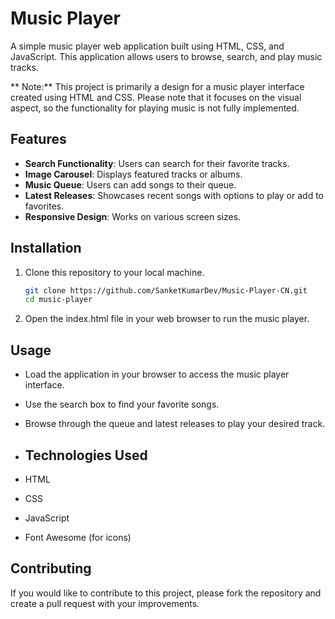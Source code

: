 
# Music Player

A simple music player web application built using HTML, CSS, and JavaScript. This application allows users to browse, search, and play music tracks.

** Note:** This project is primarily a design for a music player interface created using HTML and CSS. Please note that it focuses on the visual aspect, so the functionality for playing music is not fully implemented.

## Features

- **Search Functionality**: Users can search for their favorite tracks.
- **Image Carousel**: Displays featured tracks or albums.
- **Music Queue**: Users can add songs to their queue.
- **Latest Releases**: Showcases recent songs with options to play or add to favorites.
- **Responsive Design**: Works on various screen sizes.

## Installation

1. Clone this repository to your local machine.

   ```bash
   git clone https://github.com/SanketKumarDev/Music-Player-CN.git
   cd music-player
2. Open the index.html file in your web browser to run the music player.

## Usage
- Load the application in your browser to access the music player interface.
- Use the search box to find your favorite songs.
- Browse through the queue and latest releases to play your desired track.

- ## Technologies Used
- HTML
- CSS
- JavaScript
- Font Awesome (for icons)
## Contributing
  If you would like to contribute to this project, please fork the repository and create a pull request with your improvements.
